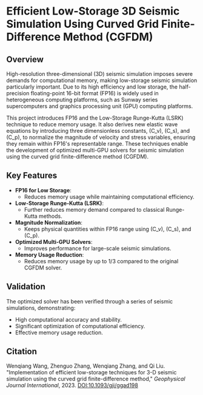 # Efficient Low-Storage 3D Seismic Simulation Using Curved Grid Finite-Difference Method (CGFDM)

## Overview

High-resolution three-dimensional (3D) seismic simulation imposes severe demands for computational memory, making low-storage seismic simulation particularly important. Due to its high efficiency and low storage, the half-precision floating-point 16-bit format (FP16) is widely used in heterogeneous computing platforms, such as Sunway series supercomputers and graphics processing unit (GPU) computing platforms.

This project introduces FP16 and the Low-Storage Runge-Kutta (LSRK) technique to reduce memory usage. It also derives new elastic wave equations by introducing three dimensionless constants, \(C_v\), \(C_s\), and \(C_p\), to normalize the magnitude of velocity and stress variables, ensuring they remain within FP16's representable range. These techniques enable the development of optimized multi-GPU solvers for seismic simulation using the curved grid finite-difference method (CGFDM).

## Key Features

- **FP16 for Low Storage**:
  - Reduces memory usage while maintaining computational efficiency.
- **Low-Storage Runge-Kutta (LSRK)**:
  - Further reduces memory demand compared to classical Runge-Kutta methods.
- **Magnitude Normalization**:
  - Keeps physical quantities within FP16 range using \(C_v\), \(C_s\), and \(C_p\).
- **Optimized Multi-GPU Solvers**:
  - Improves performance for large-scale seismic simulations.
- **Memory Usage Reduction**:
  - Reduces memory usage by up to 1/3 compared to the original CGFDM solver.

## Validation

The optimized solver has been verified through a series of seismic simulations, demonstrating:

- High computational accuracy and stability.
- Significant optimization of computational efficiency.
- Effective memory usage reduction.

## Citation

Wenqiang Wang, Zhenguo Zhang, Wenqiang Zhang, and Qi Liu. "Implementation of efficient low-storage techniques for 3-D seismic simulation using the curved grid finite-difference method," _Geophysical Journal International_, 2023. [DOI:10.1093/gji/ggad198](https://doi.org/10.1093/gji/ggad198)
